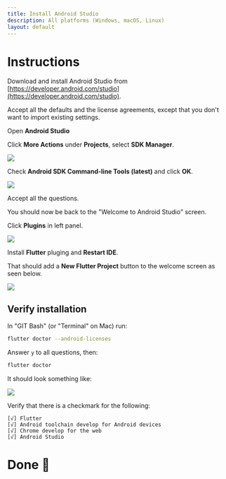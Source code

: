 ```yaml
---
title: Install Android Studio
description: All platforms (Windows, macOS, Linux)
layout: default
---
```


# Instructions

Download and install Android Studio from [https://developer.android.com/studio](https://developer.android.com/studio).

Accept all the defaults and the license agreements, except that you don't want to import existing settings.

Open **Android Studio**

Click **More Actions** under **Projects**, select **SDK Manager**.

![](../android1.png)

Check **Android SDK Command-line Tools (latest)** and click **OK**.

![](../android2.png)

Accept all the questions.

You should now be back to the "Welcome to Android Studio" screen.

Click **Plugins** in left panel.

![](../flutter_plugin.png)

Install **Flutter** pluging and **Restart IDE**.

That should add a **New Flutter Project** button to the welcome screen as seen below.

![](../new_flutter_project.png)

## Verify installation

In "GIT Bash" (or "Terminal" on Mac) run:

```sh
flutter doctor --android-licenses
```

Answer `y` to all questions, then:

```sh
flutter doctor
```

It should look something like:

![](../doctor_done.png)

Verify that there is a checkmark for the following:

```
[√] Flutter
[√] Android toolchain develop for Android devices
[√] Chrome develop for the web
[√] Android Studio
```

# Done 🥳